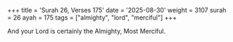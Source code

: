 +++
title = 'Surah 26, Verses 175'
date = '2025-08-30'
weight = 3107
surah = 26
ayah = 175
tags = ["almighty", "lord", "merciful"]
+++

And your Lord is certainly the Almighty, Most Merciful.
